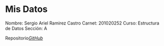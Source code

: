 # Mis Datos

Nombre: Sergio Ariel Ramirez Castro
Carnet: 201020252
Curso: Estructura de Datos
Sección: A 

Repositorio[*GitHub*](https://github.com/SergioUnix/EDD_DIC_2019_PY1_201020252.git)